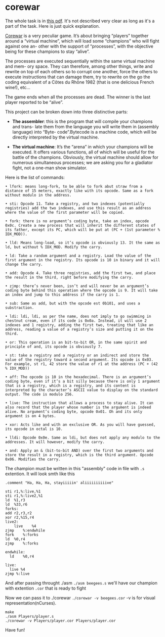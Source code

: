 # corewar

The whole task is in [this pdf](https://github.com/franckevicz/corewar/blob/master/corewar.en.pdf). It's not described very clear as long as it's a part of the task.
Here is just quick explanation.

[Corewar](https://en.wikipedia.org/wiki/Core_War) is a very peculiar game. It’s about bringing “players” together around a “virtual machine”, which will load some “champions” who will fight against one an- other with the support of “processes”, with the objective being for these champions to stay “alive”.

The processes are executed sequentially within the same virtual machine and mem- ory space. They can therefore, among other things, write and rewrite on top of each others so to corrupt one another, force the others to execute instructions that can damage them, try to rewrite on the go the coding equivalent of a Côtes du Rhône 1982 (that is one delicious French wine!), etc...

The game ends when all the processes are dead. The winner is the last player reported to be “alive”.

This project can be broken down into three distinctive parts:

+ **The assembler**: this is the program that will compile your champions and trans- late them from the language you will write them in (assembly language) into “Byte- code”.Bytecode is a machine code, which will be directly interpreted by the virtual machine.

+ **The virtual machine**: It’s the “arena” in which your champions will be executed. It offers various functions, all of which will be useful for the battle of the champions. Obviously, the virtual machine should allow for numerous simultaneous processes; we are asking you for a gladiator fight, not a one-man show simulator.

Here is the list of commands:
```
• lfork: means long-fork, to be able to fork abut straw from a distance of 15 meters, exactly like with its opcode. Same as a fork without modulo in the address.

• sti: Opcode 11. Take a registry, and two indexes (potentially registries) add the two indexes, and use this result as an address where the value of the first parameter will be copied.

• fork: there is no argument’s coding byte, take an index, opcode 0x0c. Create a new process that will inherit the different states of its father, except its PC, which will be put at (PC + (1st parameter % IDX_MOD)).

• lld: Means long-load, so it’s opcode is obviously 13. It the same as ld, but without % IDX_MOD. Modify the carry.

• ld: Take a random argument and a registry. Load the value of the first argument in the registry. Its opcode is 10 in binary and it will change the carry.

• add: Opcode 4. Take three registries, add the first two, and place the result in the third, right before modifying the carry.

• zjmp: there’s never been, isn’t and will never be an argument’s coding byte behind this operation where the opcode is 9. It will take an index and jump to this address if the carry is 1.

• sub: Same as add, but with the opcode est 0b101, and uses a substraction.

• ldi: ldi, ldi, as per the name, does not imply to go swimming in chestnut cream, even if its code is 0x0a. Instead, it will use 2 indexes and 1 registry, adding the first two, treating that like an address, reading a value of a registry’s size and putting it on the third.

• or: This operation is an bit-to-bit OR, in the same spirit and principle of and, its opcode is obviously 7.

• st: take a registry and a registry or an indirect and store the value of the registry toward a second argument. Its opcode is 0x03. For example, st r1, 42 store the value of r1 at the address (PC + (42 % IDX_MOD))

• aff: The opcode is 10 in the hexadecimal. There is an argument’s coding byte, even if it’s a bit silly because there is only 1 argument that is a registry, which is a registry, and its content is interpreted by the character’s ASCII value to display on the standard output. The code is modulo 256.

• live: The instruction that allows a process to stay alive. It can also record that the player whose number is the argument is indeed alive. No argument’s coding byte, opcode 0x01. Oh and its only argument is on 4 bytes.

• xor: Acts like and with an exclusive OR. As you will have guessed, its opcode in octal is 10.

• lldi: Opcode 0x0e. Same as ldi, but does not apply any modulo to the addresses. It will however, modify the carry.

• and: Apply an & (bit-to-bit AND) over the first two arguments and store the result in a registry, which is the third argument. Opcode 0x06. Modifies the carry.
```

The champion must be written in this "assembly" code in file with `.s` extention. It will look smth like this 
```.name "stayin' alive"
.comment "Ha, Ha, Ha, stayiiiiin' aliiiiiiiiiive"
	
sti	r1,%:live,%1
sti	r1,%:live2,%1
ld	%1,r3
ld	%33,r6
forks:
add	r2,r3,r2		
xor	r2,%15,r4
live2:
	live 	%4
zjmp	%:endwhile
fork	%:forks
ld	%0,r4
zjmp	%:forks

endwhile:
  ld	%0,r4

live:
  live %4
zjmp %:live
```
And after passing throught ./asm `./asm beegees.s` we'll have our champion with extention `.cor` that is ready to fight

Now we can pass it to ./corewar `./corewar -v beegees.cor` -v is for visual representation(nCurses).

```
make
./asm Players/player.s
./corewar -v Players/player.cor Players/player.cor
```

Have fun!
